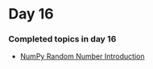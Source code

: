 # Day 16

### Completed topics in day 16
  - [NumPy Random Number Introduction](https://github.com/imbelal/100DaysOfPython/blob/master/Day%2016/NumPy-Random-Number.py)
